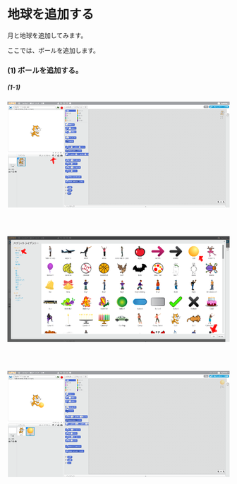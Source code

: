 # 地球を追加する

月と地球を追加してみます。



ここでは、ボールを追加します。

### (1) ボールを追加する。

##### (1-1) 
![](c001.png)

<br>
<br>

![](c002.png)

<br>
<br>

![](c003.png)

<br>